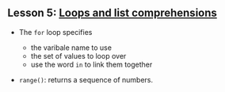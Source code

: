 ## Lesson 5: [Loops and list comprehensions](https://www.kaggle.com/colinmorris/loops-and-list-comprehensions)

- The ```for``` loop specifies 
  - the varibale name to use
  - the set of values to loop over
  - use the word ```in``` to link them together
  
- ```range()```: returns a sequence of numbers. 

